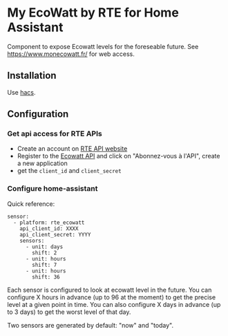 # My EcoWatt by RTE for Home Assistant

Component to expose Ecowatt levels for the foreseable future. See https://www.monecowatt.fr/ for web access.

## Installation

Use [hacs](https://hacs.xyz/).

## Configuration

### Get api access for RTE APIs

- Create an account on [RTE API website](https://data.rte-france.com/web/guest)
- Register to the [Ecowatt API](https://data.rte-france.com/catalog/-/api/consumption/Ecowatt/v4.0) and click on "Abonnez-vous à l'API", create a new application
- get the `client_id` and `client_secret`

### Configure home-assistant

Quick reference:
```
sensor:
  - platform: rte_ecowatt
    api_client_id: XXXX
    api_client_secret: YYYY
    sensors:
      - unit: days
        shift: 2
      - unit: hours
        shift: 7
      - unit: hours
        shift: 36
```

Each sensor is configured to look at ecowatt level in the future. You can configure X hours in advance (up to 96 at the moment) to get the precise level at a given point in time.
You can also configure X days in advance (up to 3 days) to get the worst level of that day.

Two sensors are generated by default: "now" and "today".
